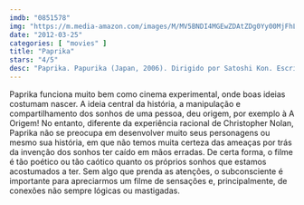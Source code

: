 ```yaml
---
imdb: "0851578"
img: "https://m.media-amazon.com/images/M/MV5BNDI4MGEwZDAtZDg0Yy00MjFhLTg1MjctODdmZTMyNTUyNDI3L2ltYWdlXkEyXkFqcGdeQXVyNTAyODkwOQ@@._V1_SX101_CR0,0,101,150_.jpg"
date: "2012-03-25"
categories: [ "movies" ]
title: "Paprika"
stars: "4/5"
desc: "Paprika. Papurika (Japan, 2006). Dirigido por Satoshi Kon. Escrito por Yasutaka Tsutsui, Seishi Minakami, Satoshi Kon. Com Megumi Hayashibara, Tôru Furuya, Kôichi Yamadera, Katsunosuke Hori, Tôru Emori, Akio Ôtsuka, Hideyuki Tanaka, Satomi Koorogi, Daisuke Sakaguchi."
---
```

Paprika funciona muito bem como cinema experimental, onde boas ideias costumam nascer. A ideia central da história, a manipulação e compartilhamento dos sonhos de uma pessoa, deu origem, por exemplo à A Origem! No entanto, diferente da experiência racional de Christopher Nolan, Paprika não se preocupa em desenvolver muito seus personagens ou mesmo sua história, em que não temos muita certeza das ameaças por trás da invenção dos sonhos ter caído em mãos erradas. De certa forma, o filme é tão poético ou tão caótico quanto os próprios sonhos que estamos acostumados a ter. Sem algo que prenda as atenções, o subconsciente é importante para apreciarmos um filme de sensações e, principalmente, de conexões não sempre lógicas ou mastigadas.

